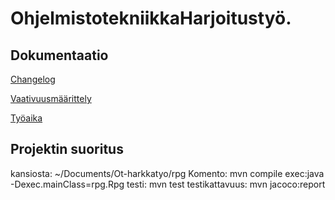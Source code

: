# OhjelmistotekniikkaHarjoitustyö.
## Dokumentaatio
[Changelog](https://github.com/Erikvu/ot-harkkartyo/blob/master/Dokumentit/ChangeLog.md)

[Vaativuusmäärittely](https://github.com/Erikvu/ot-harkkartyo/blob/master/Dokumentit/Vaativuusmaarittely.md)

[Työaika](https://github.com/Erikvu/ot-harkkartyo/blob/master/Dokumentit/Tyoaika.md)

## Projektin suoritus
kansiosta: ~/Documents/Ot-harkkatyo/rpg
Komento: mvn compile exec:java -Dexec.mainClass=rpg.Rpg
testi: mvn test
testikattavuus: mvn jacoco:report